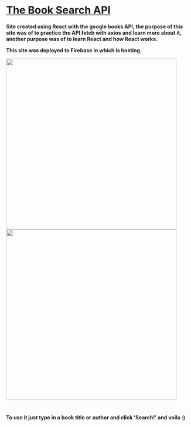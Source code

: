  # <a href="https://thebooksearchapp.web.app" >The Book Search API</a>



<b>Site created using React with the google books API, the purpose of this site was of to practice the API fetch with axios and learn more about it, another purpose was of to learn React and how 
React works.
  <p>This site was deployed to Firebase in which is hosting.</p></b>

<p style="align="center;">
    <img src="https://raw.githack.com/riannbarbosa/booksearchAPI/main/src/img/photo1.png" width="465vw" >
    <img src="https://raw.githack.com/riannbarbosa/booksearchAPI/main/src/img/Photo2.png" width="465vw" >
</p>
 
 #
 
 <b>To use it just type in a book title or author and click 'Search!' and voila :)</b>

